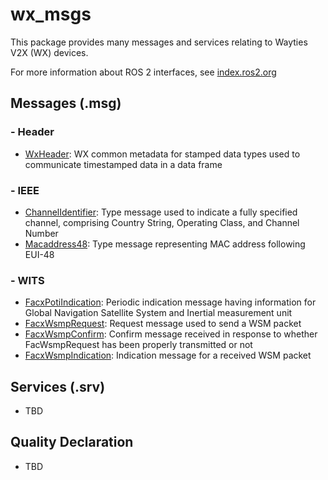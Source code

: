 # wx_msgs

This package provides many messages and services relating to Wayties V2X (WX) devices.

For more information about ROS 2 interfaces, see [index.ros2.org](https://index.ros.org/doc/ros2/Concepts/About-ROS-Interfaces/)

## Messages (.msg)

### - Header
* [WxHeader](msg/WxHeader.msg): WX common metadata for stamped data types used to communicate timestamped data in a data frame

### - IEEE
* [ChannelIdentifier](msg/ieee/ChannelIdentifier.msg): Type message used to indicate a fully specified channel, comprising Country String, Operating Class, and Channel Number 
* [Macaddress48](msg/ieee/Macaddress48.msg): Type message representing MAC address following EUI-48

### - WITS
* [FacxPotiIndication](msg/wits/FacxPotiIndication.msg): Periodic indication message having information for Global Navigation Satellite System and Inertial measurement unit 
* [FacxWsmpRequest](msg/wits/FacxWsmpRequest.msg): Request message used to send a WSM packet  
* [FacxWsmpConfirm](msg/wits/FacxWsmpConfirm.msg): Confirm message received in response to whether FacWsmpRequest has been properly transmitted or not 
* [FacxWsmpIndication](msg/wits/FacxWsmpIndication.msg): Indication message for a received WSM packet 

## Services (.srv)
* TBD 

## Quality Declaration
* TBD
